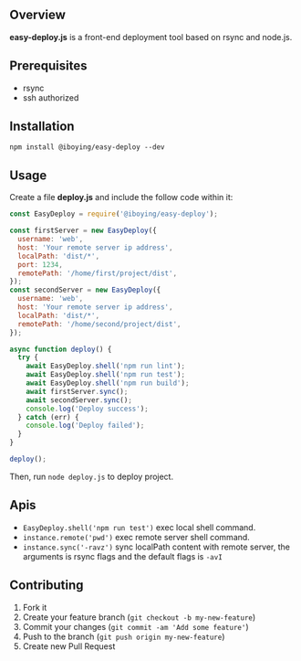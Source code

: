 Overview
--------

**easy-deploy.js** is a front-end deployment tool based on rsync and node.js.

Prerequisites
-------------

* rsync
* ssh authorized

Installation
------------

```
npm install @iboying/easy-deploy --dev
```

Usage
-----

Create a file **deploy.js** and include the follow code within it:

```javascript
const EasyDeploy = require('@iboying/easy-deploy');

const firstServer = new EasyDeploy({
  username: 'web',
  host: 'Your remote server ip address',
  localPath: 'dist/*',
  port: 1234,
  remotePath: '/home/first/project/dist',
});
const secondServer = new EasyDeploy({
  username: 'web',
  host: 'Your remote server ip address',
  localPath: 'dist/*',
  remotePath: '/home/second/project/dist',
});

async function deploy() {
  try {
    await EasyDeploy.shell('npm run lint');
    await EasyDeploy.shell('npm run test');
    await EasyDeploy.shell('npm run build');
    await firstServer.sync();
    await secondServer.sync();
    console.log('Deploy success');
  } catch (err) {
    console.log('Deploy failed');
  }
}

deploy();
```

Then, run `node deploy.js` to deploy project.

Apis
----

- `EasyDeploy.shell('npm run test')` exec local shell command.
- `instance.remote('pwd')` exec remote server shell command.
- `instance.sync('-ravz')` sync localPath content with remote server, the arguments is rsync flags and the default flags is `-avI`

Contributing
-------------

1. Fork it
2. Create your feature branch (`git checkout -b my-new-feature`)
3. Commit your changes (`git commit -am 'Add some feature'`)
4. Push to the branch (`git push origin my-new-feature`)
5. Create new Pull Request

